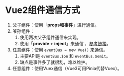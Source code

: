 # Vue2组件通信方式

1. 父子组件：使用「**props和事件**」进行通信。
2. 爷孙组件：
    1. 使用两次父子组件通信来实现。
    2. 使用「**provide + inject**」来通信 ，[参考链接](https://www.yuque.com/baizhe-kpbhu/xdlosh/axf3fu)。
3. 任意组件：使用 `eventBus = new Vue()` 来通信。
    1. 主要API是 `eventBus.$on` 和 `eventBus.$emit`。
    2. 缺点是事件多了就很乱，难以维护。
4. 任意组件：使用Vuex通信（Vue3可用Pinia代替Vuex）。

